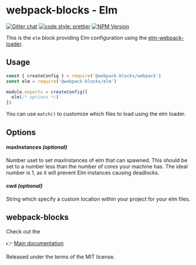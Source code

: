 # webpack-blocks - Elm

[![Gitter chat](https://badges.gitter.im/webpack-blocks.svg)](https://gitter.im/webpack-blocks)
[![code style: prettier](https://img.shields.io/badge/code_style-prettier-ff69b4.svg?style=flat-square)](https://github.com/prettier/prettier)
[![NPM Version](https://img.shields.io/npm/v/@webpack-blocks/elm.svg)](https://www.npmjs.com/package/@webpack-blocks/elm)

This is the `elm` block providing Elm configuration using the [elm-webpack-loader](https://github.com/elm-community/elm-webpack-loader).


## Usage

```js
const { createConfig } = require('@webpack-blocks/webpack')
const elm = require('@webpack-blocks/elm')

module.exports = createConfig([
  elm(/* options */)
])
```

You can use `match()` to customize which files to load using the elm loader.


## Options

#### maxInstances *(optional)*
Number uset to set maxInstances of elm that can spawned. This should be set to a number less than the number of cores your machine has. The ideal number is 1, as it will prevent Elm instances causing deadlocks.

#### cwd *(optional)*
String which specify a custom location within your project for your elm files.


## webpack-blocks

Check out the

👉 [Main documentation](https://github.com/andywer/webpack-blocks)

Released under the terms of the MIT license.
